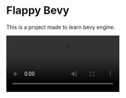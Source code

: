# Flappy Bevy

This is a project made to learn bevy engine.

![Demo](https://github.com/allangalera/bevy-flappy/raw/master/readme-assets/recording.mp4)